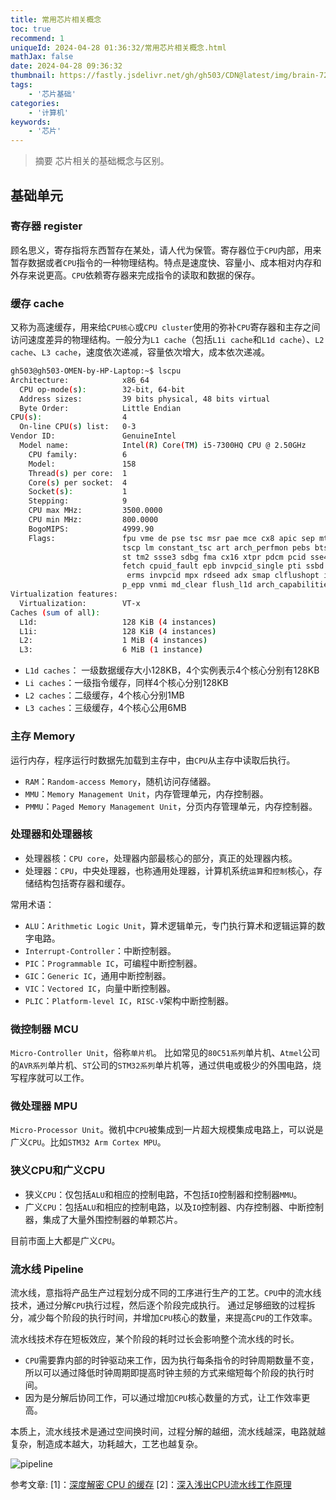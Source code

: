 ```yaml
---
title: 常用芯片相关概念
toc: true
recommend: 1
uniqueId: 2024-04-28 01:36:32/常用芯片相关概念.html
mathJax: false
date: 2024-04-28 09:36:32
thumbnail: https://fastly.jsdelivr.net/gh/gh503/CDN@latest/img/brain-7271382_1920.jpg
tags:
    - '芯片基础'
categories:
    - '计算机'
keywords:
    - '芯片'
---
```

> 摘要
芯片相关的基础概念与区别。
<!-- more -->
## 基础单元

### 寄存器 register
顾名思义，寄存指将东西暂存在某处，请人代为保管。寄存器位于`CPU`内部，用来暂存数据或者`CPU`指令的一种物理结构。特点是速度快、容量小、成本相对内存和外存来说更高。`CPU`依赖寄存器来完成指令的读取和数据的保存。

### 缓存 cache
又称为高速缓存，用来给`CPU核心`或`CPU cluster`使用的弥补`CPU`寄存器和主存之间访问速度差异的物理结构。一般分为`L1 cache`（包括`L1i
cache`和`L1d cache`）、`L2 cache`、`L3 cache`，速度依次递减，容量依次增大，成本依次递减。

```bash
gh503@gh503-OMEN-by-HP-Laptop:~$ lscpu 
Architecture:            x86_64
  CPU op-mode(s):        32-bit, 64-bit
  Address sizes:         39 bits physical, 48 bits virtual
  Byte Order:            Little Endian
CPU(s):                  4
  On-line CPU(s) list:   0-3
Vendor ID:               GenuineIntel
  Model name:            Intel(R) Core(TM) i5-7300HQ CPU @ 2.50GHz
    CPU family:          6
    Model:               158
    Thread(s) per core:  1
    Core(s) per socket:  4
    Socket(s):           1
    Stepping:            9
    CPU max MHz:         3500.0000
    CPU min MHz:         800.0000
    BogoMIPS:            4999.90
    Flags:               fpu vme de pse tsc msr pae mce cx8 apic sep mtrr pge mca cmov pat pse36 clflush dts acpi mmx fxsr sse sse2 ss ht tm pbe syscall nx pdpe1gb rd
                         tscp lm constant_tsc art arch_perfmon pebs bts rep_good nopl xtopology nonstop_tsc cpuid aperfmperf pni pclmulqdq dtes64 monitor ds_cpl vmx e
                         st tm2 ssse3 sdbg fma cx16 xtpr pdcm pcid sse4_1 sse4_2 x2apic movbe popcnt tsc_deadline_timer aes xsave avx f16c rdrand lahf_lm abm 3dnowpre
                         fetch cpuid_fault epb invpcid_single pti ssbd ibrs ibpb stibp tpr_shadow flexpriority ept vpid ept_ad fsgsbase tsc_adjust bmi1 avx2 smep bmi2
                          erms invpcid mpx rdseed adx smap clflushopt intel_pt xsaveopt xsavec xgetbv1 xsaves dtherm ida arat pln pts hwp hwp_notify hwp_act_window hw
                         p_epp vnmi md_clear flush_l1d arch_capabilities
Virtualization features: 
  Virtualization:        VT-x
Caches (sum of all):     
  L1d:                   128 KiB (4 instances)
  L1i:                   128 KiB (4 instances)
  L2:                    1 MiB (4 instances)
  L3:                    6 MiB (1 instance)

```

- `L1d caches`： 一级数据缓存大小128KB，4个实例表示4个核心分别有128KB
- `Li caches`：一级指令缓存，同样4个核心分别128KB
- `L2 caches`：二级缓存，4个核心分别1MB
- `L3 caches`：三级缓存，4个核心公用6MB

### 主存 Memory
运行内存，程序运行时数据先加载到主存中，由`CPU`从主存中读取后执行。

- `RAM`：`Random-access Memory`，随机访问存储器。
- `MMU`：`Memory Management Unit`，内存管理单元，内存控制器。
- `PMMU`：`Paged Memory Management Unit`，分页内存管理单元，内存控制器。

### 处理器和处理器核
- 处理器核：`CPU core`，处理器内部最核心的部分，真正的处理器内核。
- 处理器：`CPU`，中央处理器，也称通用处理器，计算机系统`运算`和`控制`核心，存储结构包括寄存器和缓存。

常用术语：
- `ALU`：`Arithmetic Logic Unit`，算术逻辑单元，专门执行算术和逻辑运算的数字电路。
- `Interrupt-Controller`：中断控制器。
- `PIC`：`Programmable IC`，可编程中断控制器。
- `GIC`：`Generic IC`，通用中断控制器。
- `VIC`：`Vectored IC`，向量中断控制器。
- `PLIC`：`Platform-level IC`，`RISC-V`架构中断控制器。

### 微控制器 MCU
`Micro-Controller Unit`，俗称`单片机`。
比如常见的`80C51系列`单片机、`Atmel`公司的`AVR系列`单片机、`ST`公司的`STM32系列`单片机等，通过供电或极少的外围电路，烧写程序就可以工作。

### 微处理器 MPU
`Micro-Processor Unit`。微机中`CPU`被集成到一片超大规模集成电路上，可以说是广义`CPU`。比如`STM32 Arm Cortex MPU`。

### 狭义CPU和广义CPU
- 狭义`CPU`：仅包括`ALU`和相应的控制电路，不包括`IO`控制器和控制器`MMU`。
- 广义`CPU`：包括`ALU`和相应的控制电路，以及`IO`控制器、内存控制器、中断控制器，集成了大量外围控制器的单颗芯片。

目前市面上大都是广义`CPU`。

### 流水线 Pipeline
流水线，意指将产品生产过程划分成不同的工序进行生产的工艺。`CPU`中的流水线技术，通过分解`CPU`执行过程，然后逐个阶段完成执行。
通过足够细致的过程拆分，减少每个阶段的执行时间，并增加`CPU`核心的数量，来提高`CPU`的工作效率。

流水线技术存在短板效应，某个阶段的耗时过长会影响整个流水线的时长。

- `CPU`需要靠内部的时钟驱动来工作，因为执行每条指令的时钟周期数量不变，所以可以通过降低时钟周期即提高时钟主频的方式来缩短每个阶段的执行时间。
- 因为是分解后协同工作，可以通过增加`CPU`核心数量的方式，让工作效率更高。

本质上，流水线技术是通过空间换时间，过程分解的越细，流水线越深，电路就越复杂，制造成本越大，功耗越大，工艺也越复杂。

![pipeline](https://cdn.jsdelivr.net/gh/gh503/CDN@latest/shotimg/pipeline.png)

参考文章:
[1]：[深度解密 CPU 的缓存](https://www.cnblogs.com/traditional/p/13053166.html)
[2]：[深入浅出CPU流水线工作原理](https://www.zhaixue.cc/weixin/weixin-cpu-pipeline.html)
